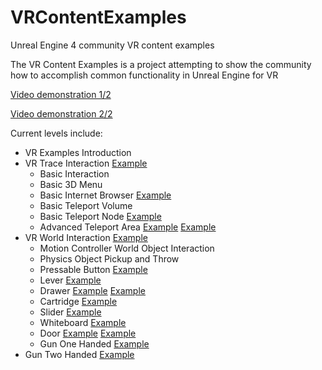 # VRContentExamples
Unreal Engine 4 community VR content examples

The VR Content Examples is a project attempting to show the community how to accomplish common functionality in Unreal Engine for VR

[Video demonstration 1/2](https://youtu.be/YYH2qjzpZGo)

[Video demonstration 2/2](https://www.youtube.com/watch?v=1vhNIBwrufk)

Current levels include:

* VR Examples Introduction
* VR Trace Interaction [Example](https://www.youtube.com/watch?v=ieBVoEPCagk)
  * Basic Interaction
  * Basic 3D Menu
  * Basic Internet Browser [Example](https://www.youtube.com/watch?v=0Di6ziu4Qfw)
  * Basic Teleport Volume 
  * Basic Teleport Node [Example](https://www.youtube.com/watch?v=MWE4s2aWQ0g)
  * Advanced Teleport Area [Example](https://www.youtube.com/watch?v=GhuxRm6QMD4) [Example](https://www.youtube.com/watch?v=F--uCN9mkZE)
* VR World Interaction [Example](https://www.youtube.com/watch?v=6MWGr3iMdZ8)
  * Motion Controller World Object Interaction
  * Physics Object Pickup and Throw
  * Pressable Button [Example](https://www.youtube.com/watch?v=dXN8d21qCAs)
  * Lever [Example](https://www.youtube.com/watch?v=y0d9UUkw2888)
  * Drawer [Example](https://www.youtube.com/watch?v=WYUFGFBswIQ) [Example](https://www.youtube.com/watch?v=ovZXDbJuj8E)
  * Cartridge [Example](https://www.youtube.com/watch?v=MPO5k0P1xMI)
  * Slider [Example](https://www.youtube.com/watch?v=68ygjJRCuKY)
  * Whiteboard [Example](https://www.youtube.com/watch?v=uQZNOFr1fKo)
  * Door [Example](https://www.youtube.com/watch?v=hy8YU2LUEkU) [Example](https://www.youtube.com/watch?v=ovZXDbJuj8E)
  * Gun One Handed [Example](https://www.youtube.com/watch?v=1Gy3_oQc_Lc)
 * Gun Two Handed [Example](https://www.youtube.com/watch?v=u0QVtxi5GPY)
